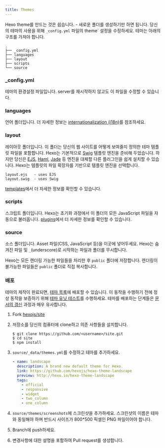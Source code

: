```yaml
---
title: Themes
---
```

Hexo theme를 만드는 것은 쉽습니다. - 새로운 폴더를 생성하기만 하면 됩니다. 당신의 테마의 사용을 위해 `_config.yml` 파일의 theme` 설정을 수정하세요. 테마는 아래의 구조를 가져야 합니다.

``` plain
.
├── _config.yml
├── languages
├── layout
├── scripts
└── source
```

### _config.yml

테마의 환경설정 파일입니다. server를 재시작하지 않고도 이 파일을 수정할 수 있습니다.

### languages

언어 폴더입니다. 더 자세한 정보는 [internationalization (i18n)](internationalization.html)를 참조하세요.

### layout

레이아웃 폴더입니다. 이 폴더는 당신의 웹 사이트를 어떻게 보여줄지 정의한 테마 템플릿 파일을 포함합니다. Hexo는 기본적으로 [Swig] 템플릿 엔진을 준비해 두었습니다. 하지만 당신은 [EJS], [Haml], [Jade] 등 엔진을 대체할 다른 플러그인을 쉽게 설치할 수 있습니다. Hexo는 템플릿의 파일 확장자를 기반으로 템플릿 엔진을 선택합니다.

``` plain
layout.ejs   - uses EJS
layout.swig  - uses Swig
```

[templates](templates.html)에서 더 자세한 정보를 확인할 수 있습니다.

### scripts

스크립트 폴더입니다. Hexo는 초기화 과정에서 이 폴더의 모든 JavaScript 파일을 자동으로 불러옵니다. [plugins](plugins.html)에서 더 자세한 정보를 확인할 수 있습니다.

### source

소스 폴더입니다. Asset 파일(CSS, JavaScript 등)을 이곳에 넣어두세요. Hexo는 숨겨진 파일 및 `_`(underscore)로 시작하는 파일과 폴더를 무시합니다.

Hexo는 모든 렌더링 가능한 파일들을 처리한 후 `public` 폴더에 저장합니다. 렌더링이 불가능한 파일들은 `public` 폴더로 직접 복사합니다.

### 배포

테마의 제작이 완료되면, [테마 목록](/themes)에 배포할 수 있습니다. 이 동작을 수행하기 전에 정상 동작을 보증하기 위해 [테마 유닛 테스트](https://github.com/hexojs/hexo-theme-unit-test)를 수행하세요. 테마를 배포하는 단계들은 [문서의 갱신](contributing.html#Updating_Documentation) 과정과 매우 유사합니다.

1. Fork [hexojs/site]
2. 저장소를 당신의 컴퓨터에 clone하고 의존 사항들을 설치합니다.

    ```shell
    $ git clone https://github.com/<username>/site.git
    $ cd site
    $ npm install
    ```

3. `source/_data/themes.yml`를 수정하고 테마를 추가하세요.

    ```yaml
    - name: landscape
      description: A brand new default theme for Hexo.
      link: https://github.com/hexojs/hexo-theme-landscape
      preview: http://hexo.io/hexo-theme-landscape
      tags:
        - official
        - responsive
        - widget
        - two_column
        - one_column
    ```

4. `source/themes/screenshots`에 스크린샷을 추가하세요. 스크린샷의 이름은 테마와 동일해야 하며 반드시 사이즈가 800*500 픽셀인 PNG 파일이어야 합니다.
5. Branch에 push하세요.
6. 변경사항에 대한 설명을 포함하여 Pull request를 생성합니다.

[EJS]: https://github.com/hexojs/hexo-renderer-ejs
[Swig]: http://paularmstrong.github.com/swig/
[Haml]: https://github.com/hexojs/hexo-renderer-haml
[Jade]: https://github.com/hexojs/hexo-renderer-jade
[hexojs/site]: https://github.com/hexojs/site

